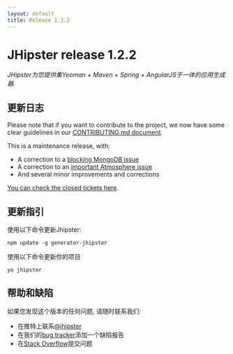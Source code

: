 ```yaml
---
layout: default
title: Release 1.2.2
---
```


JHipster release 1.2.2
==================

*JHipster为您提供集Yeoman + Maven + Spring + AngularJS于一体的应用生成器.*

更新日志
----------

Please note that if you want to contribute to the project, we now have some clear guidelines in our
[CONTRIBUTING.md document](https://github.com/jhipster/generator-jhipster/blob/master/CONTRIBUTING.md).

This is a maintenance release, with:

- A correction to a [blocking MongoDB issue](https://github.com/jhipster/generator-jhipster/issues/627)
- A correction to an [important Atmosphere issue](https://github.com/jhipster/generator-jhipster/issues/623)
- And several minor improvements and corrections

[You can check the closed tickets here](https://github.com/jhipster/generator-jhipster/issues?q=milestone%3A1.2.2+is%3Aclosed).

更新指引
------------

使用以下命令更新Jhipster:

```
npm update -g generator-jhipster
```

使用以下命令更新你的项目

```
yo jhipster
```

帮助和缺陷
--------------

如果您发现这个版本的任何问题, 请随时联系我们:

- 在推特上联系[@jhipster](https://twitter.com/jhipster)
- 在我们的[bug tracker](https://github.com/jhipster/generator-jhipster/issues?state=open)添加一个缺陷报告
- 在[Stack Overflow](http://stackoverflow.com/tags/jhipster/info)提交问题
